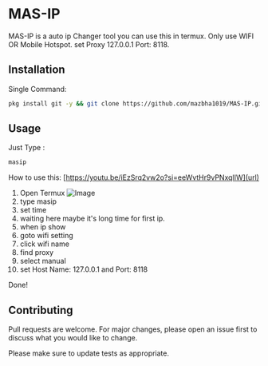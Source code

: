 # MAS-IP

MAS-IP is a auto ip Changer tool you can use this in termux. Only use WIFI OR Mobile Hotspot. set Proxy 127.0.0.1 Port: 8118.

## Installation

Single Command:
```bash
pkg install git -y && git clone https://github.com/mazbha1019/MAS-IP.git && cd MAS-IP && bash install.sh
```

## Usage

Just Type : 
```bash 
masip
```

How to use this:
[https://youtu.be/iEzSrq2vw2o?si=eeWvtHr9vPNxqlIW](url)

1) Open Termux
![Image](https://github.com/user-attachments/assets/ffcb0966-6edd-4f76-bf5a-272acb8dc2df)
3) type masip
4) set time
5) waiting here maybe it's long time for first ip.
6) when ip show
7) goto wifi setting
8) click wifi name
9) find proxy
10) select manual
11) set Host Name: 127.0.0.1 and Port: 8118

Done!

## Contributing

Pull requests are welcome. For major changes, please open an issue first
to discuss what you would like to change.

Please make sure to update tests as appropriate.
